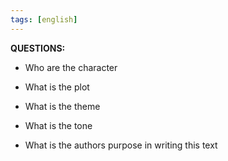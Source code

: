 ```yaml
---
tags: [english]
---
```



**QUESTIONS:** 
- Who are the character

- What is the plot 
- What is the theme 
- What is the tone 
- What is the authors purpose in writing this text